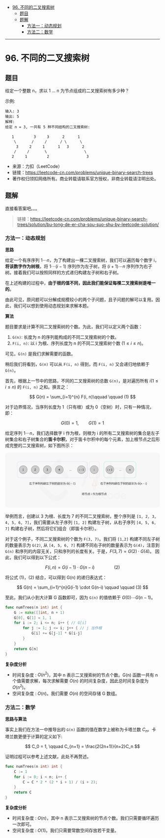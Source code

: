 - [96. 不同的二叉搜索树](#96-不同的二叉搜索树)
  - [题目](#题目)
  - [题解](#题解)
    - [方法一：动态规划](#方法一动态规划)
    - [方法二：数学](#方法二数学)

------------------------------

# 96. 不同的二叉搜索树

## 题目

给定一个整数 n，求以 1 ... n 为节点组成的二叉搜索树有多少种？

示例:

```
输入: 3
输出: 5
解释:
给定 n = 3, 一共有 5 种不同结构的二叉搜索树:

   1         3     3      2      1
    \       /     /      / \      \
     3     2     1      1   3      2
    /     /       \                 \
   2     1         2                 3
```

- 来源：力扣（LeetCode）
- 链接：https://leetcode-cn.com/problems/unique-binary-search-trees
- 著作权归领扣网络所有。商业转载请联系官方授权，非商业转载请注明出处。


## 题解

直接看答案吧。。。

> 链接：https://leetcode-cn.com/problems/unique-binary-search-trees/solution/bu-tong-de-er-cha-sou-suo-shu-by-leetcode-solution/

### 方法一：动态规划

**思路**

给定一个有序序列 $1 \cdots n$，为了构建出一棵二叉搜索树，我们可以遍历每个数字 i，**将该数字作为树根**，将 $1 \cdots (i-1)$ 序列作为左子树，将 $(i+1) \cdots n$ 序列作为右子树。接着我们可以按照同样的方式递归构建左子树和右子树。

在上述构建的过程中，**由于根的值不同，因此我们能保证每棵二叉搜索树是唯一的**。

由此可见，原问题可以分解成规模较小的两个子问题，且子问题的解可以复用。因此，我们可以想到使用动态规划来求解本题。

**算法**

题目要求是计算不同二叉搜索树的个数。为此，我们可以定义两个函数：

1. `G(n)`: 长度为 n 的序列能构成的不同二叉搜索树的个数。
2. `F(i, n)`: 以 i 为根、序列长度为 n 的不同二叉搜索树个数 ($1 \leq i \leq n$)。

可见，`G(n)` 是我们求解需要的函数。

稍后我们将看到，`G(n)` 可以从 `F(i, n)` 得到，而 `F(i, n)` 又会递归地依赖于 `G(n)`。

首先，根据上一节中的思路，不同的二叉搜索树的总数 `G(n)`，是对遍历所有 $i (1 \le i \le n)$ 的 `F(i, n)` 之和。换言之：

$$
G(n) = \sum_{i=1}^{n} F(i, n)\qquad \qquad (1)
$$

对于边界情况，当序列长度为 1（只有根）或为 0（空树）时，只有一种情况，即：

$$
G(0) = 1, \qquad G(1) = 1
$$

给定序列 $1 \cdots n$，我们选择数字 i 作为根，则根为 i 的所有二叉搜索树的集合是左子树集合和右子树集合的**笛卡尔积**，对于笛卡尔积中的每个元素，加上根节点之后形成完整的二叉搜索树，如下图所示：

![](assets/no_0096_unique_binary_search_trees.png)

举例而言，创建以 3 为根、长度为 7 的不同二叉搜索树，整个序列是 `[1, 2, 3, 4, 5, 6, 7]`，我们需要从左子序列 `[1, 2]` 构建左子树，从右子序列 `[4, 5, 6, 7]` 构建右子树，然后将它们组合（即笛卡尔积）。

对于这个例子，不同二叉搜索树的个数为 `F(3, 7)`。我们将 `[1,2]` 构建不同左子树的数量表示为 `G(2)`, 从 `[4, 5, 6, 7]` 构建不同右子树的数量表示为 `G(4)`，注意到 `G(n)` 和序列的内容无关，只和序列的长度有关。于是，$F(3,7) = G(2) \cdot G(4)$。 因此，我们可以得到以下公式：

$$
F(i, n) = G(i-1) \cdot G(n-i) \qquad \qquad (2)
$$

将公式 (1)，(2) 结合，可以得到 G(n) 的递归表达式：

$$
G(n) = \sum_{i=1}^{n}G(i-1) \cdot G(n-i) \qquad \qquad (3)
$$

至此，我们从小到大计算 G 函数即可，因为 `G(n)` 的值依赖于 $G(0) \cdots G(n-1)$。

```go
func numTrees(n int) int {
    G := make([]int, n + 1)
    G[0], G[1] = 1, 1
    for i := 2; i <= n; i++ { // G[i]
        for j := 1; j <= i; j++ { // j 当作根
            G[i] += G[j-1] * G[i-j]
        }
    }
    return G[n]
}
```

**复杂度分析**

- 时间复杂度 : $O(n^2)$，其中 n 表示二叉搜索树的节点个数。G(n) 函数一共有 n 个值需要求解，每次求解需要 $O(n)$ 的时间复杂度，因此总时间复杂度为 $O(n^2)$。
- 空间复杂度 : $O(n)$。我们需要 $O(n)$ 的空间存储 G 数组。


### 方法二：数学

**思路与算法**

事实上我们在方法一中推导出的 `G(n)` 函数的值在数学上被称为卡塔兰数 $C_n$。卡塔兰数更便于计算的定义如下:

$$
C_0 = 1, \qquad C_{n+1} = \frac{2(2n+1)}{n+2}C_n
$$

证明过程可以参考上述文献，此处不再赘述。

```go
func numTrees(n int) int {
    C := 1
    for i := 0; i < n; i++ {
        C = C * 2 * (2 * i + 1) / (i + 2);
    }
    return C
}
```

**复杂度分析**

- 时间复杂度 : $O(n)$，其中 n 表示二叉搜索树的节点个数。我们只需要循环遍历一次即可。
- 空间复杂度 : $O(1)$。我们只需要常数空间存放若干变量。
